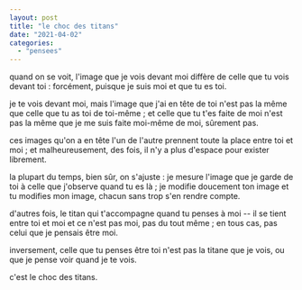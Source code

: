 ```yaml
---
layout: post
title: "le choc des titans"
date: "2021-04-02"
categories: 
  - "pensees"
---
```


quand on se voit, l'image que je vois devant moi diffère de celle que tu vois devant toi : forcément, puisque je suis moi et que tu es toi.

je te vois devant moi, mais l'image que j'ai en tête de toi n'est pas la même que celle que tu as toi de toi-même ; et celle que tu t'es faite de moi n'est pas la même que je me suis faite moi-même de moi, sûrement pas.

ces images qu'on a en tête l'un de l'autre prennent toute la place entre toi et moi ; et malheureusement, des fois, il n'y a plus d'espace pour exister librement.

la plupart du temps, bien sûr, on s'ajuste : je mesure l'image que je garde de toi à celle que j'observe quand tu es là ; je modifie doucement ton image et tu modifies mon image, chacun sans trop s'en rendre compte.

d'autres fois, le titan qui t'accompagne quand tu penses à moi -- il se tient entre toi et moi et ce n'est pas moi, pas du tout même ; en tous cas, pas celui que je pensais être moi.

inversement, celle que tu penses être toi n'est pas la titane que je vois, ou que je pense voir quand je te vois.

c'est le choc des titans.
